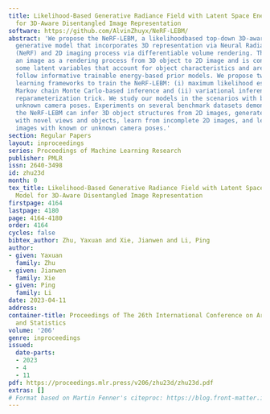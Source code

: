 ```yaml
---
title: Likelihood-Based Generative Radiance Field with Latent Space Energy-Based Model
  for 3D-Aware Disentangled Image Representation
software: https://github.com/AlvinZhuyx/NeRF-LEBM/
abstract: 'We propose the NeRF-LEBM, a likelihoodbased top-down 3D-aware 2D image
  generative model that incorporates 3D representation via Neural Radiance Fields
  (NeRF) and 2D imaging process via differentiable volume rendering. The model represents
  an image as a rendering process from 3D object to 2D image and is conditioned on
  some latent variables that account for object characteristics and are assumed to
  follow informative trainable energy-based prior models. We propose two likelihood-based
  learning frameworks to train the NeRF-LEBM: (i) maximum likelihood estimation with
  Markov chain Monte Carlo-based inference and (ii) variational inference with the
  reparameterization trick. We study our models in the scenarios with both known and
  unknown camera poses. Experiments on several benchmark datasets demonstrate that
  the NeRF-LEBM can infer 3D object structures from 2D images, generate 2D images
  with novel views and objects, learn from incomplete 2D images, and learn from 2D
  images with known or unknown camera poses.'
section: Regular Papers
layout: inproceedings
series: Proceedings of Machine Learning Research
publisher: PMLR
issn: 2640-3498
id: zhu23d
month: 0
tex_title: Likelihood-Based Generative Radiance Field with Latent Space Energy-Based
  Model for 3D-Aware Disentangled Image Representation
firstpage: 4164
lastpage: 4180
page: 4164-4180
order: 4164
cycles: false
bibtex_author: Zhu, Yaxuan and Xie, Jianwen and Li, Ping
author:
- given: Yaxuan
  family: Zhu
- given: Jianwen
  family: Xie
- given: Ping
  family: Li
date: 2023-04-11
address:
container-title: Proceedings of The 26th International Conference on Artificial Intelligence
  and Statistics
volume: '206'
genre: inproceedings
issued:
  date-parts:
  - 2023
  - 4
  - 11
pdf: https://proceedings.mlr.press/v206/zhu23d/zhu23d.pdf
extras: []
# Format based on Martin Fenner's citeproc: https://blog.front-matter.io/posts/citeproc-yaml-for-bibliographies/
---
```

